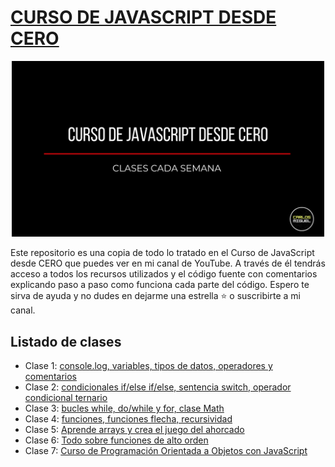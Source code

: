 # **[CURSO DE JAVASCRIPT DESDE CERO](https://www.youtube.com/playlist?list=PLo3vs-YIusZoTy3fCjbzK4Xmw_YoYKEB_)**

<div align="center">

<img alt="Curso de JavaScript desde CERO" src="/curso-preview.png" width="500">

</div>

Este repositorio es una copia de todo lo tratado en el Curso de JavaScript desde CERO que puedes ver en mi canal de YouTube.
A través de él tendrás acceso a todos los recursos utilizados y el código fuente con comentarios explicando paso a paso como funciona cada parte del código. Espero te sirva de ayuda y no dudes en dejarme una estrella ⭐ o suscribirte a mi canal.

## Listado de clases

-   Clase 1: [console.log, variables, tipos de datos, operadores y comentarios](https://youtu.be/Vv6MJRaEX3Q)
-   Clase 2: [condicionales if/else if/else, sentencia switch, operador condicional ternario](https://youtu.be/afcwxWfoe5k)
-   Clase 3: [bucles while, do/while y for, clase Math](https://youtu.be/XnL8UXa5oTo)
-   Clase 4: [funciones, funciones flecha, recursividad](https://youtu.be/BsdX8LVym3g)
-   Clase 5: [Aprende arrays y crea el juego del ahorcado](https://youtu.be/jszkUlRv53o)
-   Clase 6: [Todo sobre funciones de alto orden](https://youtu.be/nCBwb40oTso)
-   Clase 7: [Curso de Programación Orientada a Objetos con JavaScript](https://youtu.be/SLZ8Gn-T2Pc)
